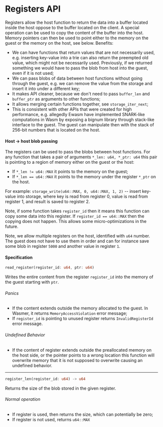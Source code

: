# Registers API
Registers allow the host function to return the data into a buffer located inside the host oppose to the buffer
located on the client. A special operation can be used to copy the content of the buffer into the host. Memory pointers
can then be used to point either to the memory on the guest or the memory on the host, see below. Benefits:
* We can have functions that return values that are not necessarily used, e.g. inserting key-value into a trie can
also return the preempted old value, which might not be necessarily used. Previously, if we returned something we
would have to pass the blob from host into the guest, even if it is not used;
* We can pass blobs of data between host functions without going through the guest, e.g. we can remove the value
from the storage and insert it into under a different key;
* It makes API cleaner, because we don't need to pass `buffer_len` and `buffer_ptr` as arguments to other functions;
* It allows merging certain functions together, see `storage_iter_next`;
* This is consistent with other APIs that were created for high performance, e.g. allegedly Ewasm have implemented
SNARK-like computations in Wasm by exposing a bignum library through stack-like interface to the guest. The guest
can manipulate then with the stack of 256-bit numbers that is located on the host.

#### Host → host blob passing
The registers can be used to pass the blobs between host functions. For any function that
takes a pair of arguments `*_len: u64, *_ptr: u64` this pair is pointing to a region of memory either on the guest or
the host:
* If `*_len != u64::MAX` it points to the memory on the guest;
* If `*_len == u64::MAX` it points to the memory under the register `*_ptr` on the host.

For example:
`storage_write(u64::MAX, 0, u64::MAX, 1, 2)` -- insert key-value into storage, where key is read from register 0,
value is read from register 1, and result is saved to register 2.

Note, if some function takes `register_id` then it means this function can copy some data into this register. If
`register_id == u64::MAX` then the copying does not happen. This allows some micro-optimizations in the future.

Note, we allow multiple registers on the host, identified with `u64` number. The guest does not have to use them in
order and can for instance save some blob in register `5000` and another value in register `1`.

#### Specification
```rust
read_register(register_id: u64, ptr: u64)
```
Writes the entire content from the register `register_id` into the memory of the guest starting with `ptr`.
###### Panics
* If the content extends outside the memory allocated to the guest. In Wasmer, it returns `MemoryAccessViolation` error message;
* If `register_id` is pointing to unused register returns `InvalidRegisterId` error message.

###### Undefined Behavior
* If the content of register extends outside the preallocated memory on the host side, or the pointer points to a
wrong location this function will overwrite memory that it is not supposed to overwrite causing an undefined behavior.

---
```rust
register_len(register_id: u64) -> u64
``` 
Returns the size of the blob stored in the given register.
###### Normal operation
* If register is used, then returns the size, which can potentially be zero;
* If register is not used, returns `u64::MAX`
